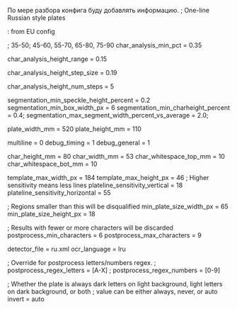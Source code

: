 По мере разбора конфига буду добавлять информацию.
; One-line Russian style plates 

: from EU config

; 35-50; 45-60, 55-70, 65-80, 75-90
char_analysis_min_pct = 0.35

char_analysis_height_range = 0.15

char_analysis_height_step_size = 0.19

char_analysis_height_num_steps = 5

segmentation_min_speckle_height_percent = 0.2
segmentation_min_box_width_px = 6
segmentation_min_charheight_percent = 0.4;
segmentation_max_segment_width_percent_vs_average = 2.0;

plate_width_mm = 520
plate_height_mm = 110

multiline = 0
debug_timing = 1
debug_general = 1

char_height_mm = 80
char_width_mm = 53
char_whitespace_top_mm = 10
char_whitespace_bot_mm = 10

template_max_width_px = 184
template_max_height_px = 46
; Higher sensitivity means less lines
plateline_sensitivity_vertical = 18
plateline_sensitivity_horizontal = 55

; Regions smaller than this will be disqualified
min_plate_size_width_px = 65
min_plate_size_height_px = 18

; Results with fewer or more characters will be discarded
postprocess_min_characters = 6
postprocess_max_characters = 9

detector_file = ru.xml
ocr_language = lru

; Override for postprocess letters/numbers regex. 
; postprocess_regex_letters = [A-X]
; postprocess_regex_numbers = [0-9]


; Whether the plate is always dark letters on light background, light letters on dark background, or both
; value can be either always, never, or auto
invert = auto
